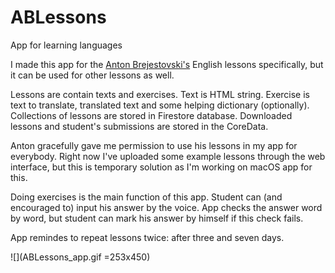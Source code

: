 # ABLessons
App for learning languages


I made this app for the [Anton Brejestovski's](https://www.brejestovski.com) English lessons specifically, but it can be used for other lessons as well. 

Lessons are contain texts and exercises. Text is HTML string. Exercise is text to translate, translated text and some helping dictionary (optionally). 
Collections of lessons are stored in Firestore database. Downloaded lessons and student's submissions are stored in the CoreData.

Anton gracefully gave me permission to use his lessons in my app for everybody.
Right now I've uploaded some example lessons through the web interface, but this is temporary solution as I'm working on macOS app for this.

Doing exercises is the main function of this app. 
Student can (and encouraged to) input his answer by the voice. App checks the answer word by word, but student can mark his answer by himself if this check fails.

App remindes to repeat lessons twice: after three and seven days.

![](ABLessons_app.gif =253x450)
